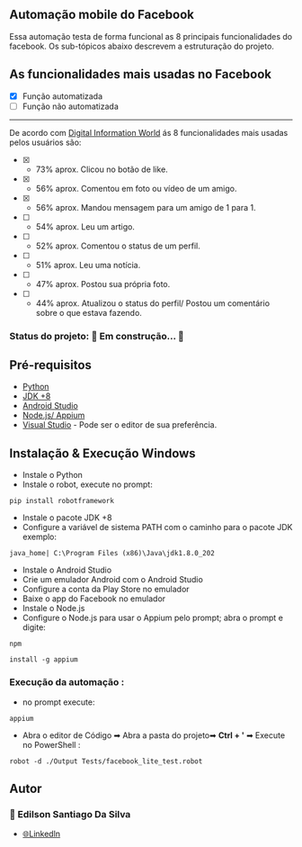 ## Automação mobile do Facebook
Essa automação testa de forma funcional as 8 principais funcionalidades do facebook. Os sub-tópicos abaixo descrevem a estruturação do projeto.

## As  funcionalidades mais usadas no Facebook

 - [x] Função automatizada 
 - [ ] Função não automatizada
 ---
De acordo com [Digital Information World](https://www.digitalinformationworld.com/2015/02/fascinating-social-networking-stats-2015.html?m=1) ás 8 funcionalidades mais usadas pelos usuários são:
- [x] - 73% aprox. Clicou no botão de like.
- [x] - 56% aprox. Comentou em foto ou vídeo de um amigo.
- [x] - 56% aprox. Mandou mensagem para um amigo de 1 para 1.
- [ ] - 54% aprox. Leu um artigo.
- [ ] - 52% aprox. Comentou o status de um perfil.
- [ ] - 51% aprox. Leu uma notícia.
- [ ] - 47% aprox. Postou sua própria foto.
- [ ] - 44% aprox. Atualizou o status do perfil/ Postou um comentário sobre o que estava fazendo.

### Status do projeto:  🚧 Em construção... 🚧


## Pré-requisitos 

 -  [Python](https://www.python.org/)
 -  [JDK +8](https://www.oracle.com/java/technologies/javase-downloads.html)
 -  [Android Studio](https://developer.android.com/studio)
  - [Node.js/ Appium](https://nodejs.org/en/)
  - [Visual Studio](https://code.visualstudio.com/) - Pode ser o editor de sua preferência.

## Instalação & Execução Windows
- Instale o Python
- Instale o robot, execute no prompt:
``` 
pip install robotframework
```
- Instale o pacote JDK +8 
- Configure a variável de sistema PATH com o caminho para o pacote JDK exemplo: 
```
java_home| C:\Program Files (x86)\Java\jdk1.8.0_202
```
- Instale o Android Studio
- Crie um emulador Android com o Android Studio
- Configure a conta da Play Store no emulador
- Baixe o app do Facebook no emulador
- Instale o Node.js 
- Configure o Node.js para usar o Appium pelo prompt; abra o prompt e digite:
``` 
npm  
```
``` 
install -g appium 
```
### Execução da automação :
- no prompt execute:
``` 
appium 
```
- Abra o editor de Código ➡ Abra a pasta do projeto➡ **Ctrl + '** ➡ Execute no PowerShell :
``` 
robot -d ./Output Tests/facebook_lite_test.robot
```
## Autor

### 🧐 Edilson Santiago Da Silva
- [🌐Linkedln](https://www.linkedin.com/in/edilson-santiago-da-silva-634588219/)
